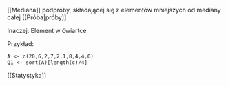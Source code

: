 [[Mediana]] podpróby, składającej się z elementów mniejszych od mediany całej [[Próba|próby]]

Inaczej: Element w ćwiartce

Przykład:
```
A <- c(20,6,2,7,2,1,8,4,4,0)
Q1 <- sort(A)[length(c)/4]
```

[[Statystyka]]